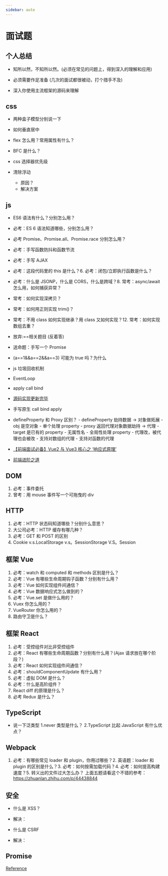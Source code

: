 ```yaml
---
sidebar: auto
---
```


# 面试题

## 个人总结

- 知所以然，不知所以然。(必须在常见的问题上，得到深入的理解和应用)

- 必须需要作足准备 (几次的面试都很被动，打个措手不及)

- 深入你使用主流框架的源码来理解

## css

- 两种盒子模型分别说一下

- 如何垂直居中

- flex 怎么用？常用属性有什么？

- BFC 是什么？

- css 选择器优先级

- 清除浮动
  - 原因？
  - 解决方案

## js

- ES6 语法有什么？分别怎么用？
- 必考：ES 6 语法知道哪些，分别怎么用？
- 必考 Promise、Promise.all、Promise.race 分别怎么用？
- 必考：手写函数防抖和函数节流
- 必考：手写 AJAX
- 必考：这段代码里的 this 是什么？6. 必考：闭包/立即执行函数是什么？
- 必考：什么是 JSONP，什么是 CORS，什么是跨域？8. 常考：async/await 怎么用，如何捕获异常？
- 常考：如何实现深拷贝？
- 常考：如何用正则实现 trim()？
- 常考：不用 class 如何实现继承？用 class 又如何实现？12. 常考：如何实现数组去重？
- 放弃:==相关题目 (反着答)
- 送命题：手写一个 Promise
- (a==1&&a==2&&a==3) 可能为 true 吗？为什么
- js 垃圾回收机制
- EventLoop
- apply call bind
- [源码实现更新完毕](https://www.bilibili.com/read/cv7903371)
- 手写原生 call bind apply
- defineProperty 和 Proxy 区别？ - defineProperty 劫持数据 -> 对象做拓展 - obj 是空对象 - 单个处理 property - proxy 返回代理对象数据劫持 -> 代理 - target 是已有的 property - 无属性名 - 全局性处理 property - 代理改，被代理也会被改 - 支持对数组的代理 - 支持对函数的代理

- [【前端面试必备】Vue2 与 Vue3 核心之 ‘响应式原理’](https://www.bilibili.com/video/BV1Dk4y127Ha?p=1)
- [前端进阶之道](https://yuchengkai.cn/docs/frontend/#%E5%86%85%E7%BD%AE%E7%B1%BB%E5%9E%8B)

## DOM

1. 必考：事件委托
2. 曾考：用 mouse 事件写一个可拖曳的 div

## HTTP

1. 必考：HTTP 状态码知道哪些？分别什么意思？
2. 大公司必考：HTTP 缓存有哪几种？
3. 必考：GET 和 POST 的区别
4. Cookie v.s.LocalStorage v.s。SessionStorage V.S。Session

## 框架 Vue

1. 必考：watch 和 computed 和 methods 区别是什么？
2. 必考：Vue 有哪些生命周期钩子函数？分别有什么用？
3. 必考：Vue 如何实现组件间通信？
4. 必考：Vue 数据响应式怎么做到的？
5. 必考：Vue.set 是做什么用的？
6. Vuex 你怎么用的？
7. VueRouter 你怎么用的？
8. 路由守卫是什么？

## 框架 React

1. 必考：受控组件对比非受控组件
2. 必考：React 有哪些生命周期函数？分别有什么用？(Ajax 请求放在哪个阶段？)
3. 必考：React 如何实现组件间通信？
4. 必考：shouldComponentUpdate 有什么用？
5. 必考：虚拟 DOM 是什么？
6. 必考：什么是高阶组件？
7. React diff 的原理是什么？
8. 必考 Redux 是什么？

## TypeScript

- 说一下泛类型
  1.never 类型是什么？
  2.TypeScript 比起 JavaScript 有什么优点？

## Webpack

1. 必考：有哪些常见 loader 和 plugin，你用过哪些？2. 英语题：loader 和 plugin 的区别是什么？3. 必考：如何按需加载代码？4. 必考：如何提高构建速度？5. 转义出的文件过大怎么办？
   上面五题请看这个不错的参考：https://zhuanlan.zhihu.com/p/44438844

## 安全

- 什么是 XSS？
- 解决：

- 什么是 CSRF
- 解决：

## Promise

[Reference](https://segmentfault.com/a/1190000038433512)

```js

```
